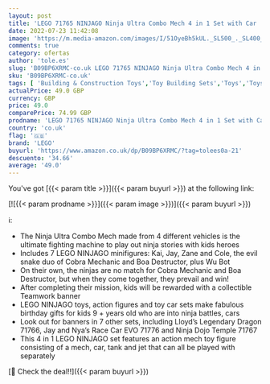 ```yaml
---
layout: post
title: 'LEGO 71765 NINJAGO Ninja Ultra Combo Mech 4 in 1 Set with Car  Jet Plane  Tank Toys and 7 Minifigures  Playset with Collectible Mission Banner'
date: 2022-07-23 11:42:08
image: 'https://m.media-amazon.com/images/I/51OyeBh5kUL._SL500_._SL400_.jpg'
comments: true
category: ofertas
author: 'tole.es'
slug: 'B09BP6XRMC-co.uk LEGO 71765 NINJAGO Ninja Ultra Combo Mech 4 in 1 Set...'
sku: 'B09BP6XRMC-co.uk'
tags: [ 'Building & Construction Toys','Toy Building Sets','Toys','Toys Store','lego','🇬🇧', ]
actualPrice: 49.0 GBP
currency: GBP
price: 49.0
comparePrice: 74.99 GBP
prodname: 'LEGO 71765 NINJAGO Ninja Ultra Combo Mech 4 in 1 Set with Car  Jet Plane  Tank Toys and 7 Minifigures  Playset with Collectible Mission Banner'
country: 'co.uk'
flag: '🇬🇧'
brand: 'LEGO'
buyurl: 'https://www.amazon.co.uk/dp/B09BP6XRMC/?tag=tolees0a-21'
descuento: '34.66'
average: '49.0'
---
```


You've got [{{< param title >}}]({{< param buyurl >}}) at the following link:

[![{{< param prodname >}}]({{< param image >}})]({{< param buyurl >}})

ℹ️:

- The Ninja Ultra Combo Mech made from 4 different vehicles is the ultimate fighting machine to play out ninja stories with kids heroes
- Includes 7 LEGO NINJAGO minifigures: Kai, Jay, Zane and Cole, the evil snake duo of Cobra Mechanic and Boa Destructor, plus Wu Bot
- On their own, the ninjas are no match for Cobra Mechanic and Boa Destructor, but when they come together, they prevail and win!
- After completing their mission, kids will be rewarded with a collectible Teamwork banner
- LEGO NINJAGO toys, action figures and toy car sets make fabulous birthday gifts for kids 9 + years old who are into ninja battles, cars
- Look out for banners in 7 other sets, including Lloyd’s Legendary Dragon 71766, Jay and Nya’s Race Car EVO 71776 and Ninja Dojo Temple 71767
- This 4 in 1 LEGO NINJAGO set features an action mech toy figure consisting of a mech, car, tank and jet that can all be played with separately

[🛒 Check the deal!!]({{< param buyurl >}})
